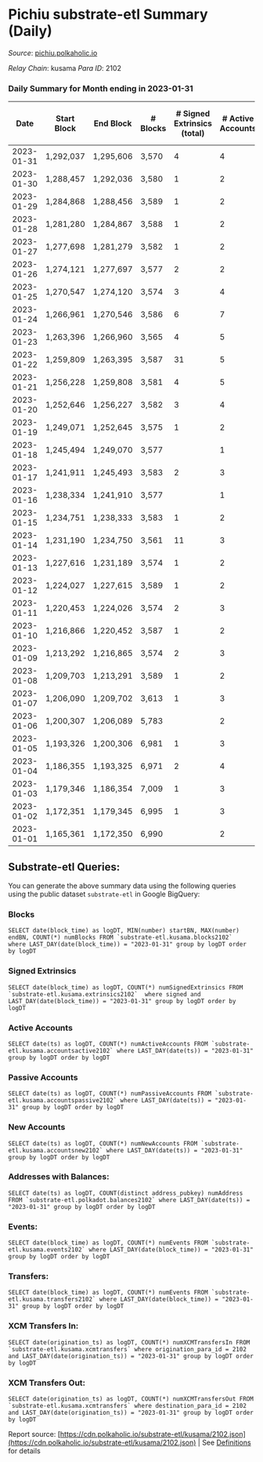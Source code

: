 # Pichiu substrate-etl Summary (Daily)

_Source_: [pichiu.polkaholic.io](https://pichiu.polkaholic.io)

*Relay Chain*: kusama
*Para ID*: 2102



### Daily Summary for Month ending in 2023-01-31


| Date | Start Block | End Block | # Blocks | # Signed Extrinsics (total) | # Active Accounts | # Passive | # New | # Addresses with Balances | # Events | # Transfers | # XCM Transfers In | # XCM Transfers Out | Issues | 
| ---- | ----------- | --------- | -------- | --------------------------- | ----------------- | --------- | ----- | ------------------------- | -------- | ----------- | ------------------ | ------------------- | ------ |
| 2023-01-31 | 1,292,037 | 1,295,606 | 3,570 | 4 | 4 |  |  | 1,148 | 7,158 |   |   |   |  |
| 2023-01-30 | 1,288,457 | 1,292,036 | 3,580 | 1 | 2 |  |  | 1,148 | 7,166 |   |   |   |  |
| 2023-01-29 | 1,284,868 | 1,288,456 | 3,589 | 1 | 2 |  |  | 1,148 | 7,183 |   |   |   |  |
| 2023-01-28 | 1,281,280 | 1,284,867 | 3,588 | 1 | 2 |  |  | 1,148 | 7,182 |   |   |   |  |
| 2023-01-27 | 1,277,698 | 1,281,279 | 3,582 | 1 | 2 |  |  | 1,148 | 7,170 |   |   |   |  |
| 2023-01-26 | 1,274,121 | 1,277,697 | 3,577 | 2 | 2 | 1 |  | 1,148 | 7,164 | 2  |   |   |  |
| 2023-01-25 | 1,270,547 | 1,274,120 | 3,574 | 3 | 4 | 1 |  | 1,148 | 7,164 | 1  |   |   |  |
| 2023-01-24 | 1,266,961 | 1,270,546 | 3,586 | 6 | 7 | 1 |  | 1,148 | 7,198 | 1  |   |   |  |
| 2023-01-23 | 1,263,396 | 1,266,960 | 3,565 | 4 | 5 |  |  | 1,148 | 7,148 |   |   |   |  |
| 2023-01-22 | 1,259,809 | 1,263,395 | 3,587 | 31 | 5 | 510 | 24 | 1,148 | 8,394 | 523  |   |   |  |
| 2023-01-21 | 1,256,228 | 1,259,808 | 3,581 | 4 | 5 | 1 |  | 1,124 | 7,182 | 1  |   |   |  |
| 2023-01-20 | 1,252,646 | 1,256,227 | 3,582 | 3 | 4 |  |  | 1,124 | 7,178 |   |   |   |  |
| 2023-01-19 | 1,249,071 | 1,252,645 | 3,575 | 1 | 2 |  |  | 1,124 | 7,156 |   |   |   |  |
| 2023-01-18 | 1,245,494 | 1,249,070 | 3,577 |  | 1 |  |  | 1,124 | 7,156 |   |   |   |  |
| 2023-01-17 | 1,241,911 | 1,245,493 | 3,583 | 2 | 3 |  |  | 1,124 | 7,176 |   |   |   |  |
| 2023-01-16 | 1,238,334 | 1,241,910 | 3,577 |  | 1 |  |  | 1,124 | 7,156 |   |   |   |  |
| 2023-01-15 | 1,234,751 | 1,238,333 | 3,583 | 1 | 2 | 1 |  | 1,124 | 7,174 | 1  |   |   |  |
| 2023-01-14 | 1,231,190 | 1,234,750 | 3,561 | 11 | 3 |  |  | 1,124 | 7,159 |   |   |   |  |
| 2023-01-13 | 1,227,616 | 1,231,189 | 3,574 | 1 | 2 |  |  | 1,124 | 7,153 |   |   |   |  |
| 2023-01-12 | 1,224,027 | 1,227,615 | 3,589 | 1 | 2 |  |  | 1,124 | 7,184 |   |   |   |  |
| 2023-01-11 | 1,220,453 | 1,224,026 | 3,574 | 2 | 3 |  |  | 1,124 | 7,158 |   |   |   |  |
| 2023-01-10 | 1,216,866 | 1,220,452 | 3,587 | 1 | 2 |  |  | 1,124 | 7,180 |   |   |   |  |
| 2023-01-09 | 1,213,292 | 1,216,865 | 3,574 | 2 | 3 |  |  | 1,124 | 7,158 |   |   |   |  |
| 2023-01-08 | 1,209,703 | 1,213,291 | 3,589 | 1 | 2 |  |  | 1,124 | 7,184 |   |   |   |  |
| 2023-01-07 | 1,206,090 | 1,209,702 | 3,613 | 1 | 3 |  |  | 1,124 | 7,234 |   |   |   |  |
| 2023-01-06 | 1,200,307 | 1,206,089 | 5,783 |  | 2 |  |  | 1,124 | 11,570 |   |   |   |  |
| 2023-01-05 | 1,193,326 | 1,200,306 | 6,981 | 1 | 3 |  |  | 1,124 | 13,970 |   |   |   |  |
| 2023-01-04 | 1,186,355 | 1,193,325 | 6,971 | 2 | 4 |  |  | 1,124 | 13,953 |   |   |   |  |
| 2023-01-03 | 1,179,346 | 1,186,354 | 7,009 | 1 | 3 |  |  | 1,124 | 14,026 |   |   |   |  |
| 2023-01-02 | 1,172,351 | 1,179,345 | 6,995 | 1 | 3 |  |  | 1,124 | 13,998 |   |   |   |  |
| 2023-01-01 | 1,165,361 | 1,172,350 | 6,990 |  | 2 |  |  | 1,124 | 13,987 |   | 1  |   |  |

## Substrate-etl Queries:
You can generate the above summary data using the following queries using the public dataset `substrate-etl` in Google BigQuery:


### Blocks
```
SELECT date(block_time) as logDT, MIN(number) startBN, MAX(number) endBN, COUNT(*) numBlocks FROM `substrate-etl.kusama.blocks2102`  where LAST_DAY(date(block_time)) = "2023-01-31" group by logDT order by logDT
```


### Signed Extrinsics
```
SELECT date(block_time) as logDT, COUNT(*) numSignedExtrinsics FROM `substrate-etl.kusama.extrinsics2102`  where signed and LAST_DAY(date(block_time)) = "2023-01-31" group by logDT order by logDT
```


### Active Accounts
```
SELECT date(ts) as logDT, COUNT(*) numActiveAccounts FROM `substrate-etl.kusama.accountsactive2102` where LAST_DAY(date(ts)) = "2023-01-31" group by logDT order by logDT
```


### Passive Accounts
```
SELECT date(ts) as logDT, COUNT(*) numPassiveAccounts FROM `substrate-etl.kusama.accountspassive2102` where LAST_DAY(date(ts)) = "2023-01-31" group by logDT order by logDT
```


### New Accounts
```
SELECT date(ts) as logDT, COUNT(*) numNewAccounts FROM `substrate-etl.kusama.accountsnew2102` where LAST_DAY(date(ts)) = "2023-01-31" group by logDT order by logDT
```


### Addresses with Balances:
```
SELECT date(ts) as logDT, COUNT(distinct address_pubkey) numAddress FROM `substrate-etl.polkadot.balances2102` where LAST_DAY(date(ts)) = "2023-01-31" group by logDT order by logDT
```


### Events:
```
SELECT date(block_time) as logDT, COUNT(*) numEvents FROM `substrate-etl.kusama.events2102` where LAST_DAY(date(block_time)) = "2023-01-31" group by logDT order by logDT
```


### Transfers:
```
SELECT date(block_time) as logDT, COUNT(*) numEvents FROM `substrate-etl.kusama.transfers2102` where LAST_DAY(date(block_time)) = "2023-01-31" group by logDT order by logDT
```


### XCM Transfers In:
```
SELECT date(origination_ts) as logDT, COUNT(*) numXCMTransfersIn FROM `substrate-etl.kusama.xcmtransfers` where origination_para_id = 2102 and LAST_DAY(date(origination_ts)) = "2023-01-31" group by logDT order by logDT
```


### XCM Transfers Out:
```
SELECT date(origination_ts) as logDT, COUNT(*) numXCMTransfersOut FROM `substrate-etl.kusama.xcmtransfers` where destination_para_id = 2102 and LAST_DAY(date(origination_ts)) = "2023-01-31" group by logDT order by logDT
```



Report source: [https://cdn.polkaholic.io/substrate-etl/kusama/2102.json](https://cdn.polkaholic.io/substrate-etl/kusama/2102.json) | See [Definitions](/DEFINITIONS.md) for details
